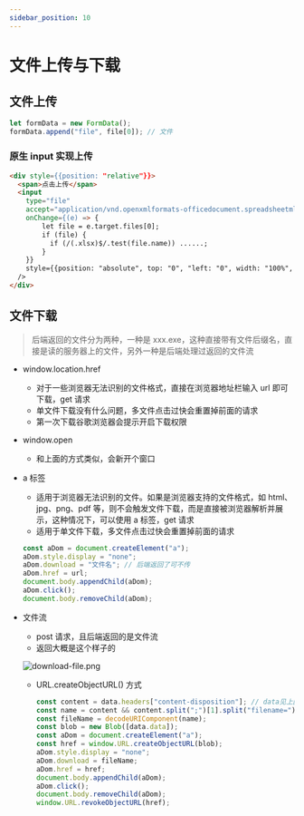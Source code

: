 ```yaml
---
sidebar_position: 10
---
```


# 文件上传与下载

## 文件上传

```javascript
let formData = new FormData();
formData.append("file", file[0]); // 文件
```

### 原生 input 实现上传

```html
<div style={{position: "relative"}}>
  <span>点击上传</span>
  <input
    type="file"
    accept="application/vnd.openxmlformats-officedocument.spreadsheetml.sheet"
    onChange={(e) => {
        let file = e.target.files[0];
        if (file) {
          if (/(.xlsx)$/.test(file.name)) ......;
        }
    }}
    style={{position: "absolute", top: "0", "left: "0", width: "100%", height: "100%", opacity: "0"}}
  />
</div>
```

## 文件下载

> 后端返回的文件分为两种，一种是 xxx.exe，这种直接带有文件后缀名，直接是读的服务器上的文件，另外一种是后端处理过返回的文件流

-   window.location.href

    -   对于一些浏览器无法识别的文件格式，直接在浏览器地址栏输入 url 即可下载，get 请求
    -   单文件下载没有什么问题，多文件点击过快会重置掉前面的请求
    -   第一次下载谷歌浏览器会提示开启下载权限

-   window.open

    -   和上面的方式类似，会新开个窗口

-   a 标签

    -   适用于浏览器无法识别的文件。如果是浏览器支持的文件格式，如 html、jpg、png、pdf 等，则不会触发文件下载，而是直接被浏览器解析并展示，这种情况下，可以使用 a 标签，get 请求
    -   适用于单文件下载，多文件点击过快会重置掉前面的请求

    ```javascript
    const aDom = document.createElement("a");
    aDom.style.display = "none";
    aDom.download = "文件名"; // 后端返回了可不传
    aDom.href = url;
    document.body.appendChild(aDom);
    aDom.click();
    document.body.removeChild(aDom);
    ```

-   文件流

    -   post 请求，且后端返回的是文件流
    -   返回大概是这个样子的

    ![download-file.png](/docs-img/js/download-file.png)

    -   URL.createObjectURL() 方式

        ```javascript
        const content = data.headers["content-disposition"]; // data见上图
        const name = content && content.split(";")[1].split("filename=")[1];
        const fileName = decodeURIComponent(name);
        const blob = new Blob([data.data]);
        const aDom = document.createElement("a");
        const href = window.URL.createObjectURL(blob);
        aDom.style.display = "none";
        aDom.download = fileName;
        aDom.href = href;
        document.body.appendChild(aDom);
        aDom.click();
        document.body.removeChild(aDom);
        window.URL.revokeObjectURL(href);
        ```
